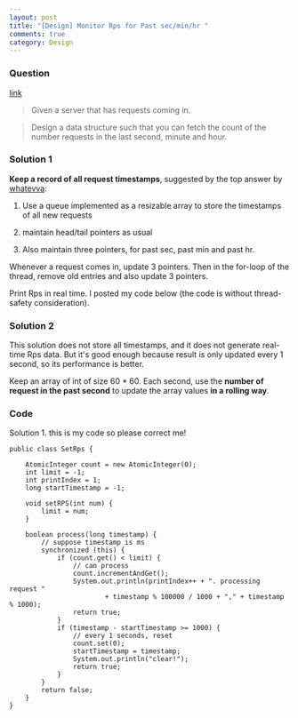 ```yaml
---
layout: post
title: "[Design] Monitor Rps for Past sec/min/hr "
comments: true
category: Design
---
```


### Question

[link](http://www.careercup.com/question?id=6005446611566592)

> Given a server that has requests coming in.

> Design a data structure such that you can fetch the count of the number requests in the last second, minute and hour.

### Solution 1

**Keep a record of all request timestamps**, suggested by the top answer by [whatevva](http://www.careercup.com/question?id=6005446611566592):

1. Use a queue implemented as a resizable array to store the timestamps of all new requests

1. maintain head/tail pointers as usual

1. Also maintain three pointers, for past sec, past min and past hr.

Whenever a request comes in, update 3 pointers. Then in the for-loop of the thread, remove old entries and also update 3 pointers.

Print Rps in real time. I posted my code below (the code is without thread-safety consideration).

### Solution 2

This solution does not store all timestamps, and it does not generate real-time Rps data. But it's good enough because result is only updated every 1 second, so its performance is better.

Keep an array of int of size 60 \* 60. Each second, use the **number of request in the past second** to update the array values **in a rolling way**.

### Code

Solution 1. this is my code so please correct me!

    public class SetRps {

        AtomicInteger count = new AtomicInteger(0);
        int limit = -1;
        int printIndex = 1;
        long startTimestamp = -1;

        void setRPS(int num) {
            limit = num;
        }

        boolean process(long timestamp) {
            // suppose timestamp is ms
            synchronized (this) {
                if (count.get() < limit) {
                    // can process
                    count.incrementAndGet();
                    System.out.println(printIndex++ + ". processing request "
                            + timestamp % 100000 / 1000 + "," + timestamp % 1000);
                    return true;
                }
                if (timestamp - startTimestamp >= 1000) {
                    // every 1 seconds, reset
                    count.set(0);
                    startTimestamp = timestamp;
                    System.out.println("clear!");
                    return true;
                }
            }
            return false;
        }
    }
